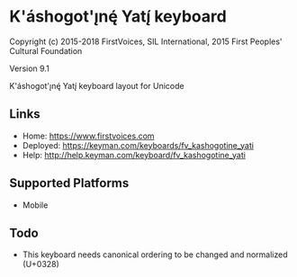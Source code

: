 K'áshogot'ı̨nę́ Yatı̨́ keyboard
======================

Copyright (c) 2015-2018 FirstVoices, SIL International, 2015 First Peoples' Cultural Foundation

Version 9.1

K'áshogot'ı̨nę́ Yatı̨́ keyboard layout for Unicode

Links
-----

 * Home:     <https://www.firstvoices.com>
 * Deployed: <https://keyman.com/keyboards/fv_kashogotine_yati>
 * Help:     <http://help.keyman.com/keyboard/fv_kashogotine_yati>
 
Supported Platforms
-------------------

 * Mobile

Todo
----

 * This keyboard needs canonical ordering to be changed and normalized (U+0328)
